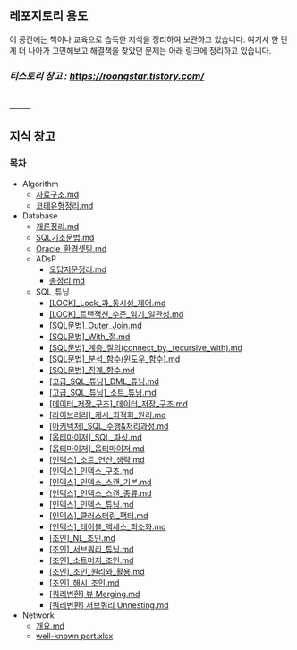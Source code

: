 ﻿
## 레포지토리 용도
이 공간에는 책이나 교육으로 습득한 지식을 정리하여 보관하고 있습니다.
여기서 한 단계 더 나아가 고민해보고 해결책을 찾았던 문제는 아래 링크에 정리하고 있습니다.

### *티스토리 창고 : https://roongstar.tistory.com/*

<br>
______
<br>


## 지식 창고
### 목차
- Algorithm
  - [자료구조.md](Algorithm/자료구조.md)
  - [코테유형정리.md](Algorithm/코테유형정리.md)
- Database
  - [개론정리.md](Database/개론정리.md)
  - [SQL기초문법.md](Database/SQL기초문법.md)
  - [Oracle_환경셋팅.md](Database/Oracle_환경셋팅.md)
  - ADsP
    - [오답지문정리.md](Database/ADsP/오답지문정리.md)
    - [총정리.md](Database/ADsP/총정리.md)
  - SQL_튜닝
    - [[LOCK]_Lock_과_동시성_제어.md](Database/SQL_튜닝/[LOCK]_Lock_과_동시성_제어.md)
    - [[LOCK]_트랜잭션_수준_읽기_일관성.md](Database/SQL_튜닝/[LOCK]_트랜잭션_수준_읽기_일관성.md)
    - [[SQL문법]_Outer_Join.md](Database/SQL_튜닝/[SQL문법]_Outer_Join.md)
    - [[SQL문법]_With_절.md](Database/SQL_튜닝/[SQL문법]_With_절.md)
    - [[SQL문법]_계층_질의(connect_by,_recursive_with).md](Database/SQL_튜닝/[SQL문법]_계층_질의(connect_by,_recursive_with).md)
    - [[SQL문법]_분석_함수(윈도우_함수).md](Database/SQL_튜닝/[SQL문법]_분석_함수(윈도우_함수).md)
    - [[SQL문법]_집계_함수.md](Database/SQL_튜닝/[SQL문법]_집계_함수.md)
    - [[고급_SQL_튜닝]_DML_튜닝.md](Database/SQL_튜닝/[고급_SQL_튜닝]_DML_튜닝.md)
    - [[고급_SQL_튜닝]_소트_튜닝.md](Database/SQL_튜닝/[고급_SQL_튜닝]_소트_튜닝.md)
    - [[데이터_저장_구조]_데이터_저장_구조.md](Database/SQL_튜닝/[데이터_저장_구조]_데이터_저장_구조.md)
    - [[라이브러리]_캐시_최적화_원리.md](Database/SQL_튜닝/[라이브러리]_캐시_최적화_원리.md)
    - [[아키텍처]_SQL_수행&처리과정.md](Database/SQL_튜닝/[아키텍처]_SQL_수행&처리과정.md)
    - [[옵티마이저]_SQL_파싱.md](Database/SQL_튜닝/[옵티마이저]_SQL_파싱.md)
    - [[옵티마이저]_옵티마이저.md](Database/SQL_튜닝/[옵티마이저]_옵티마이저.md)
    - [[인덱스]_소트_연산_생략.md](Database/SQL_튜닝/[인덱스]_소트_연산_생략.md)
    - [[인덱스]_인덱스_구조.md](Database/SQL_튜닝/[인덱스]_인덱스_구조.md)
    - [[인덱스]_인덱스_스캔_기본.md](Database/SQL_튜닝/[인덱스]_인덱스_스캔_기본.md)
    - [[인덱스]_인덱스_스캔_종류.md](Database/SQL_튜닝/[인덱스]_인덱스_스캔_종류.md)
    - [[인덱스]_인덱스_튜닝.md](Database/SQL_튜닝/[인덱스]_인덱스_튜닝.md)
    - [[인덱스]_클러스터링_팩터.md](Database/SQL_튜닝/[인덱스]_클러스터링_팩터.md)
    - [[인덱스]_테이블_액세스_최소화.md](Database/SQL_튜닝/[인덱스]_테이블_액세스_최소화.md)
    - [[조인]_NL_조인.md](Database/SQL_튜닝/[조인]_NL_조인.md)
    - [[조인]_서브쿼리_튜닝.md](Database/SQL_튜닝/[조인]_서브쿼리_튜닝.md)
    - [[조인]_소트머지_조인.md](Database/SQL_튜닝/[조인]_소트머지_조인.md)
    - [[조인]_조인_원리와_활용.md](Database/SQL_튜닝/[조인]_조인_원리와_활용.md)
    - [[조인]_해시_조인.md](Database/SQL_튜닝/[조인]_해시_조인.md)
    - [[쿼리변환] 뷰 Merging.md](Database/SQL_튜닝/[쿼리변환]_뷰_Merging.md)
    - [[쿼리변환] 서브쿼리 Unnesting.md](Database/SQL_튜닝/[쿼리변환]_서브쿼리_Unnesting.md)
- Network
  - [개요.md](Network/개요.md)
  - [well-known port.xlsx](Network/well-known_port.xlsx)